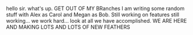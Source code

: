 hello sir. what's up. GET OUT OF MY BRanches
I am writing some random stuff with Alex as Carol and Megan as Bob.  Still working on features
still working... we work hard... look at all we have accomplished.
WE ARE HERE AND MAKING LOTS AND LOTS OF NEW FEATHERS